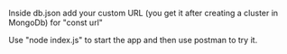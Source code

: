 Inside db.json add your custom URL (you get it after creating a cluster in MongoDb) for "const url"

Use "node index.js" to start the app and then use postman to try it.
